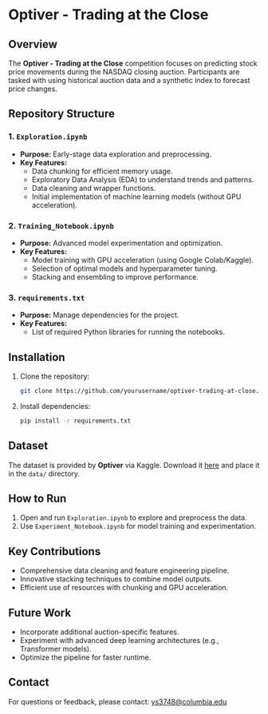 # Optiver - Trading at the Close

## Overview

The **Optiver - Trading at the Close** competition focuses on predicting stock price movements during the NASDAQ closing auction. Participants are tasked with using historical auction data and a synthetic index to forecast price changes.

## Repository Structure

### 1. `Exploration.ipynb`
- **Purpose:** Early-stage data exploration and preprocessing.
- **Key Features:**
  - Data chunking for efficient memory usage.
  - Exploratory Data Analysis (EDA) to understand trends and patterns.
  - Data cleaning and wrapper functions.
  - Initial implementation of machine learning models (without GPU acceleration).

### 2. `Training_Notebook.ipynb`
- **Purpose:** Advanced model experimentation and optimization.
- **Key Features:**
  - Model training with GPU acceleration (using Google Colab/Kaggle).
  - Selection of optimal models and hyperparameter tuning.
  - Stacking and ensembling to improve performance.

### 3. `requirements.txt`
- **Purpose:** Manage dependencies for the project.
- **Key Features:**
  - List of required Python libraries for running the notebooks.

## Installation

1. Clone the repository:
   ```bash
   git clone https://github.com/yourusername/optiver-trading-at-close.git
   ```
2. Install dependencies:
   ```bash
   pip install -r requirements.txt
   ```

## Dataset

The dataset is provided by **Optiver** via Kaggle. Download it [here](https://www.kaggle.com/competitions/optiver-trading-at-the-close/data) and place it in the `data/` directory.


## How to Run

1. Open and run `Exploration.ipynb` to explore and preprocess the data.
2. Use `Experiment_Notebook.ipynb` for model training and experimentation.

## Key Contributions

- Comprehensive data cleaning and feature engineering pipeline.
- Innovative stacking techniques to combine model outputs.
- Efficient use of resources with chunking and GPU acceleration.

## Future Work

- Incorporate additional auction-specific features.
- Experiment with advanced deep learning architectures (e.g., Transformer models).
- Optimize the pipeline for faster runtime.

## Contact

For questions or feedback, please contact: ys3748@columbia.edu

